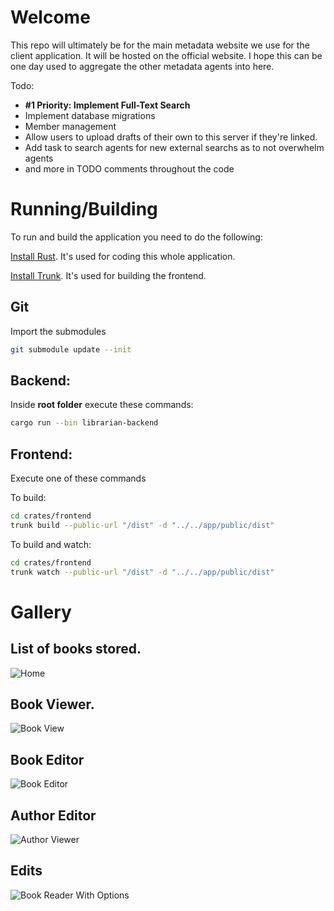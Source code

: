 # Welcome
This repo will ultimately be for the main metadata website we use for the client application. It will be hosted on the official website. I hope this can be one day used to aggregate the other metadata agents into here.

Todo:
 - **#1 Priority: Implement Full-Text Search**
 - Implement database migrations
 - Member management
 - Allow users to upload drafts of their own to this server if they're linked.
 - Add task to search agents for new external searchs as to not overwhelm agents
 - and more in TODO comments throughout the code


# Running/Building

To run and build the application you need to do the following:

[Install Rust](https://www.rust-lang.org/). It's used for coding this whole application.

[Install Trunk](https://trunkrs.dev/#install). It's used for building the frontend.

## Git
Import the submodules
```bash
git submodule update --init
```

## Backend:
Inside **root folder** execute these commands:
```bash
cargo run --bin librarian-backend
```

## Frontend:
Execute one of these commands

To build:
```bash
cd crates/frontend
trunk build --public-url "/dist" -d "../../app/public/dist"
```

To build and watch:
```bash
cd crates/frontend
trunk watch --public-url "/dist" -d "../../app/public/dist"
```


# Gallery

## List of books stored.
![Home](https://i.thick.at/NotableNewRadicals898.png)

## Book Viewer.
![Book View](https://i.thick.at/UbiquitarianBoston040.png)

## Book Editor
![Book Editor](https://i.thick.at/PhanerogamousKatherine428.png)

## Author Editor
![Author Viewer](https://i.thick.at/GoodTemperedDrangsal928.png)

## Edits
![Book Reader With Options](https://i.thick.at/ButyraceousMantaRay091.png)
